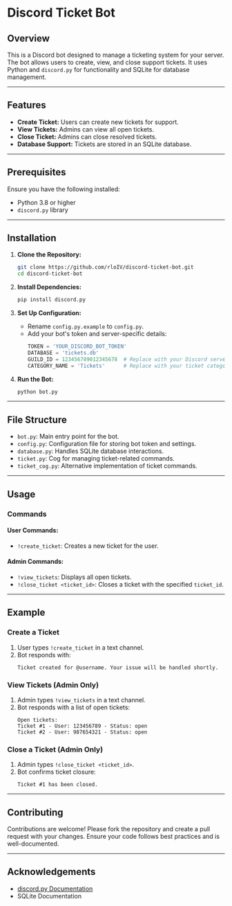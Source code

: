 # Discord Ticket Bot

## Overview

This is a Discord bot designed to manage a ticketing system for your server. The bot allows users to create, view, and close support tickets. It uses Python and `discord.py` for functionality and SQLite for database management.

---

## Features

- **Create Ticket:** Users can create new tickets for support.
- **View Tickets:** Admins can view all open tickets.
- **Close Ticket:** Admins can close resolved tickets.
- **Database Support:** Tickets are stored in an SQLite database.

---

## Prerequisites

Ensure you have the following installed:

- Python 3.8 or higher
- `discord.py` library

---

## Installation

1. **Clone the Repository:**
   ```bash
   git clone https://github.com/rloIV/discord-ticket-bot.git
   cd discord-ticket-bot
   ```

2. **Install Dependencies:**
   ```bash
   pip install discord.py
   ```

3. **Set Up Configuration:**
   - Rename `config.py.example` to `config.py`.
   - Add your bot's token and server-specific details:
     ```python
     TOKEN = 'YOUR_DISCORD_BOT_TOKEN'
     DATABASE = 'tickets.db'
     GUILD_ID = 123456789012345678  # Replace with your Discord server ID
     CATEGORY_NAME = 'Tickets'      # Replace with your ticket category
     ```

4. **Run the Bot:**
   ```bash
   python bot.py
   ```

---

## File Structure

- `bot.py`: Main entry point for the bot.
- `config.py`: Configuration file for storing bot token and settings.
- `database.py`: Handles SQLite database interactions.
- `ticket.py`: Cog for managing ticket-related commands.
- `ticket_cog.py`: Alternative implementation of ticket commands.

---

## Usage

### Commands

#### User Commands:
- `!create_ticket`:
  Creates a new ticket for the user.

#### Admin Commands:
- `!view_tickets`:
  Displays all open tickets.
- `!close_ticket <ticket_id>`:
  Closes a ticket with the specified `ticket_id`.

---

## Example

### Create a Ticket
1. User types `!create_ticket` in a text channel.
2. Bot responds with:
   ```
   Ticket created for @username. Your issue will be handled shortly.
   ```

### View Tickets (Admin Only)
1. Admin types `!view_tickets` in a text channel.
2. Bot responds with a list of open tickets:
   ```
   Open tickets:
   Ticket #1 - User: 123456789 - Status: open
   Ticket #2 - User: 987654321 - Status: open
   ```

### Close a Ticket (Admin Only)
1. Admin types `!close_ticket <ticket_id>`.
2. Bot confirms ticket closure:
   ```
   Ticket #1 has been closed.
   ```

---

## Contributing

Contributions are welcome! Please fork the repository and create a pull request with your changes. Ensure your code follows best practices and is well-documented.

---

## Acknowledgements

- [discord.py Documentation](https://discordpy.readthedocs.io/)
- SQLite Documentation

